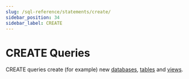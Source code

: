 ```yaml
---
slug: /sql-reference/statements/create/
sidebar_position: 34
sidebar_label: CREATE
---
```


# CREATE Queries

CREATE queries create (for example) new [databases](/sql-reference/statements/create/database.md), [tables](/sql-reference/statements/create/table.md) and [views](/sql-reference/statements/create/view.md).
